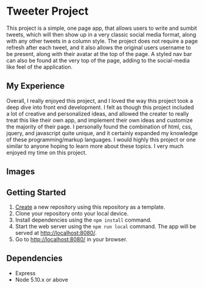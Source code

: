 # Tweeter Project

This project is a simple, one page app, that allows users to write and sumbit tweets, which will then show up in a very classic social media format, along with any other tweets in a column style.  The project does not require a page refresh after each tweet, and it also allows the original users username to be present, along with their avatar at the top of the page.  A styled nav bar can also be found at the very top of the page, adding to the social-media like feel of the application. 

## My Experience

Overall, I really enjoyed this project, and I loved the way this project took a deep dive into front end development.  I felt as though this project included a lot of creative and personalized ideas, and allowed the creater to really treat this like their own app, and implement their own ideas and customize the majority of their page.  I personally found the combination of html, css, jquery, and javascript quite unique, and it certainly expanded my knowledge of these programming/markup languages.  I would highly this project or one similar to anyone hoping to learn more about these topics. I very much enjoyed my time on this project.

## Images



## Getting Started

1. [Create](https://docs.github.com/en/repositories/creating-and-managing-repositories/creating-a-repository-from-a-template) a new repository using this repository as a template.
2. Clone your repository onto your local device.
3. Install dependencies using the `npm install` command.
3. Start the web server using the `npm run local` command. The app will be served at <http://localhost:8080/>.
4. Go to <http://localhost:8080/> in your browser.

## Dependencies

- Express
- Node 5.10.x or above
